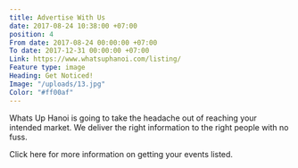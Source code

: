 ```yaml
---
title: Advertise With Us
date: 2017-08-24 10:38:00 +07:00
position: 4
From date: 2017-08-24 00:00:00 +07:00
To date: 2017-12-31 00:00:00 +07:00
Link: https://www.whatsuphanoi.com/listing/
Feature type: image
Heading: Get Noticed!
Image: "/uploads/13.jpg"
Color: "#ff00af"
---
```


Whats Up Hanoi is going to take the headache out of reaching your intended market. We deliver the right information to the right people with no fuss.

Click here for more information on getting your events listed.